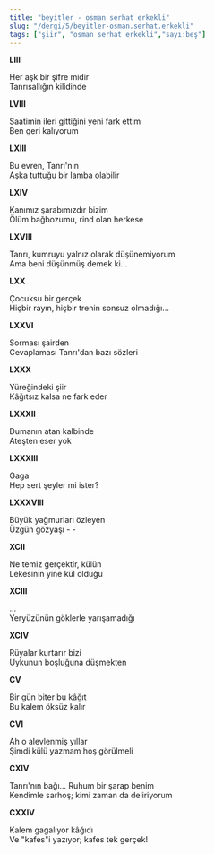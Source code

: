 ```yaml
---
title: "beyitler - osman serhat erkekli"
slug: "/dergi/5/beyitler-osman.serhat.erkekli"
tags: ["şiir", "osman serhat erkekli","sayı:beş"]
---
```


**LIII**

Her aşk bir şifre midir  
Tanrısallığın kilidinde

**LVIII**

Saatimin ileri gittiğini yeni fark ettim\
Ben geri kalıyorum

**LXIII**

Bu evren, Tanrı'nın\
Aşka tuttuğu bir lamba olabilir

**LXIV**

Kanımız şarabımızdır bizim\
Ölüm bağbozumu, rind olan herkese

**LXVIII**

Tanrı, kumruyu yalnız olarak düşünemiyorum\
Ama beni düşünmüş demek ki...

**LXX**

Çocuksu bir gerçek\
Hiçbir rayın, hiçbir trenin sonsuz olmadığı...

**LXXVI**

Sorması şairden\
Cevaplaması Tanrı'dan bazı sözleri

**LXXX**

Yüreğindeki şiir\
Kâğıtsız kalsa ne fark eder

**LXXXII**

Dumanın atan kalbinde\
Ateşten eser yok

**LXXXIII**

Gaga\
Hep sert şeyler mi ister?

**LXXXVIII**

Büyük yağmurları özleyen\
Üzgün gözyaşı - -

**XCII**

Ne temiz gerçektir, külün\
Lekesinin yine kül olduğu

**XCIII**

...\
Yeryüzünün göklerle yarışamadığı

**XCIV**

Rüyalar kurtarır bizi\
Uykunun boşluğuna düşmekten

**CV**

Bir gün biter bu kâğıt\
Bu kalem öksüz kalır

**CVI**

Ah o alevlenmiş yıllar\
Şimdi külü yazmam hoş görülmeli

**CXIV**

Tanrı'nın bağı... Ruhum bir şarap benim\
Kendimle sarhoş; kimi zaman da deliriyorum

**CXXIV**

Kalem gagalıyor kâğıdı\
Ve "kafes"i yazıyor; kafes tek gerçek!
